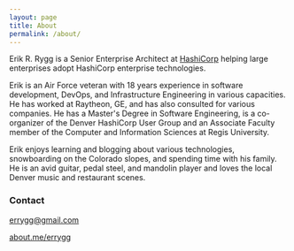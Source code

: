 ```yaml
---
layout: page
title: About
permalink: /about/
---
```


Erik R. Rygg is a Senior Enterprise Architect at [HashiCorp](https://www.hashicorp.com) helping large enterprises adopt HashiCorp enterprise technologies.

Erik is an Air Force veteran with 18 years experience in software development, DevOps, and Infrastructure Engineering in various capacities. He has worked at Raytheon, GE, and has also consulted for various companies. He has a Master's Degree in Software Engineering, is a co-organizer of the Denver HashiCorp User Group and an Associate Faculty member of the Computer and Information Sciences at Regis University.

Erik enjoys learning and blogging about various technologies, snowboarding on the Colorado slopes, and spending time with his family. He is an avid guitar, pedal steel, and mandolin player and loves the local Denver music and restaurant scenes.

### Contact
[errygg@gmail.com](mailto:errygg@gmail.com)

[about.me/errygg](https://about.me/errygg)
